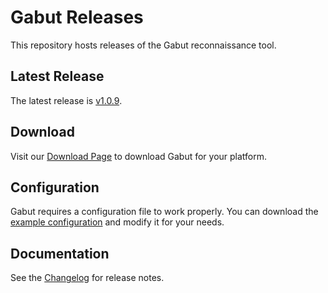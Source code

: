 # Gabut Releases

This repository hosts releases of the Gabut reconnaissance tool.

## Latest Release

The latest release is [v1.0.9](https://github.com/leakdump/gabut-release/releases/tag/v1.0.9).

## Download

Visit our [Download Page](https://leakdump.github.io/gabut-release/) to download Gabut for your platform.

## Configuration

Gabut requires a configuration file to work properly. You can download the [example configuration](https://github.com/leakdump/gabut-release/releases/download/latest/config.yaml.example) and modify it for your needs.

## Documentation

See the [Changelog](https://leakdump.github.io/gabut-release/changelog) for release notes.
